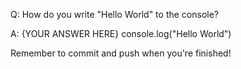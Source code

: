 Q: How do you write "Hello World" to the console?

A: {YOUR ANSWER HERE}
console.log("Hello World")

Remember to commit and push when you're finished!
